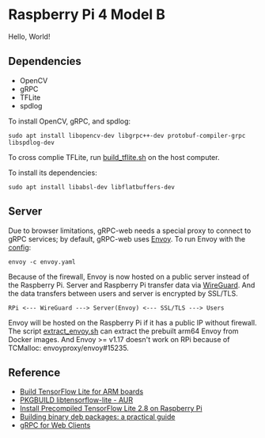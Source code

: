 # Raspberry Pi 4 Model B

Hello, World!

## Dependencies

- OpenCV
- gRPC
- TFLite
- spdlog

To install OpenCV, gRPC, and spdlog:

```shell
sudo apt install libopencv-dev libgrpc++-dev protobuf-compiler-grpc libspdlog-dev
```

To cross complie TFLite, run [build_tflite.sh](tools/build_tflite.sh) on the host computer.

To install its dependencies:

```shell
sudo apt install libabsl-dev libflatbuffers-dev
```

## Server

Due to browser limitations, gRPC-web needs a special proxy to connect to gRPC services; by default, gRPC-web uses [Envoy](https://www.envoyproxy.io/). To run Envoy with the [config](tools/envoy.yaml):

```shell
envoy -c envoy.yaml
```

Because of the firewall, Envoy is now hosted on a public server instead of the Raspberry Pi. Server and Raspberry Pi transfer data via [WireGuard](https://www.wireguard.com/). And the data transfers between users and server is encrypted by SSL/TLS. 

```
RPi <--- WireGuard ---> Server(Envoy) <--- SSL/TLS ---> Users
```

Envoy will be hosted on the Raspberry Pi if it has a public IP without firewall. The script [extract_envoy.sh](tools/extract_envoy.sh) can extract the prebuilt arm64 Envoy from Docker images. And Envoy >= v1.17 doesn't work on RPi because of TCMalloc: envoyproxy/envoy#15235.

## Reference
- [Build TensorFlow Lite for ARM boards](https://www.tensorflow.org/lite/guide/build_arm)
- [PKGBUILD libtensorflow-lite - AUR](https://aur.archlinux.org/cgit/aur.git/tree/PKGBUILD?h=libtensorflow-lite)
- [Install Precompiled TensorFlow Lite 2.8 on Raspberry Pi](https://lindevs.com/install-precompiled-tensorflow-lite-on-raspberry-pi/)
- [Building binary deb packages: a practical guide](https://www.internalpointers.com/post/build-binary-deb-package-practical-guide)
- [gRPC for Web Clients](https://github.com/grpc/grpc-web)